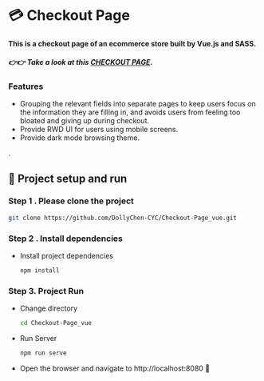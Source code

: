 # 💳 Checkout Page
#### This is a checkout page of an ecommerce store built by Vue.js and SASS.
##### 👉👉  Take a look at this [CHECKOUT PAGE](https://dollychen-cyc.github.io/Checkout-Page_vue/#/checkout).

### Features
- Grouping the relevant fields into separate pages to keep users focus on the information they are filling in, and avoids users from feeling too bloated and giving up during checkout.
- Provide RWD UI for users using mobile screens.
- Provide dark mode browsing theme.

.
## 🏃‍ Project setup and run

### Step 1 . Please clone the project
  ```bash
  git clone https://github.com/DollyChen-CYC/Checkout-Page_vue.git
  ```

### Step 2 . Install dependencies
- Install project dependencies
  ```bash
  npm install
  ```
 
### Step 3. Project Run 
- Change directory
  ```bash
  cd Checkout-Page_vue
  ```
- Run Server
  ```bash
  npm run serve
  ```
- Open the browser and navigate to http://localhost:8080   👀 
